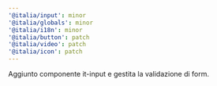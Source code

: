 ```yaml
---
'@italia/input': minor
'@italia/globals': minor
'@italia/i18n': minor
'@italia/button': patch
'@italia/video': patch
'@italia/icon': patch
---
```


Aggiunto componente it-input e gestita la validazione di form.

